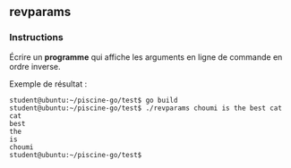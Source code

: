 ## revparams

### Instructions

Écrire un **programme** qui affiche les arguments en ligne de commande en ordre inverse.

Exemple de résultat :

```console
student@ubuntu:~/piscine-go/test$ go build
student@ubuntu:~/piscine-go/test$ ./revparams choumi is the best cat
cat
best
the
is
choumi
student@ubuntu:~/piscine-go/test$
```
